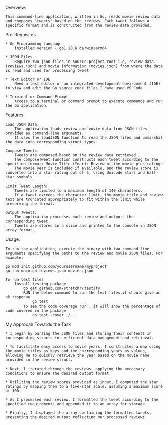 Overview:

    This command-line application, written in Go, reads movie review data and composes "tweets" based on the reviews. Each tweet follows a specific format and is constructed from the review data provided.

Pre-Requisites

    * Go Programming Language
        installed version - go1.20.6 darwin/arm64

    * JSON Files
        Require two json files in source project root i.e, review data (reviews.json) and movie information (movies.json) from where the data is read and used for processing tweet

    * Text Editor or IDE
        Need a text editor or an integrated development environment (IDE) to view and edit the Go source code files.I have used VS Code 

    * Terminal or Command Prompt
        Access to a terminal or command prompt to execute commands and run the Go application.


Features:

    Load JSON Data:
        The application loads review and movie data from JSON files provided as command-line arguments.
        It uses the loadJSON function to read the JSON files and unmarshal the data into corresponding struct types.

    Compose Tweets:
        Tweets are composed based on the review data retrieved.
        The composeTweet function constructs each tweet according to the specified format: Movie Title (Year): Review of the movie plus ratings
        The movie year is included if available, and the review score is converted into a star rating out of 5, using Unicode stars and half-star symbols.

    Limit Tweet Length:
        Tweets are limited to a maximum length of 140 characters.
        If a tweet exceeds the character limit, the movie title and review text are truncated appropriately to fit within the limit while preserving the format.

    Output Tweets:
        The application processes each review and outputs the corresponding tweet.
        Tweets are stored in a slice and printed to the console in JSON array format.

Usage:

    To run the application, execute the binary with two command-line arguments specifying the paths to the review and movie JSON files. For example:

    go mod init github.com/yourusername/myproject
    go run main.go reviews.json movies.json

    To run test files
        Install testing package
            go get github.com/stretchr/testify
            RUN the below command to run the test files,it should give an ok response
                go test
            To see the code coverage run , it will show the percentage of code covered in the package
                go test -cover ./...



My Approcah Towards the Task

    * I began by parsing the JSON files and storing their contents in corresponding structs for efficient data management and retrieval.

    * To facilitate easy access to movie years, I constructed a map using the movie titles as keys and the corresponding years as values, allowing me to quickly retrieve the year based on the movie name provided in the review struct.

    * Next, I iterated through the reviews, applying the necessary conditions to ensure the desired output format.

    * Utilizing the review scores provided as input, I computed the star ratings by mapping them to a five-star scale, assuming a maximum score of 100.

    * As I processed each review, I formatted the tweet according to the specified requirements and appended it to an array for storage.

    * Finally, I displayed the array containing the formatted tweets, presenting the desired output reflecting our processed reviews.

